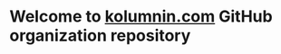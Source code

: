 # Welcome to  [kolumnin.com](https://kolumnin-com.github.io/kolumnin-com/) GitHub organization repository

